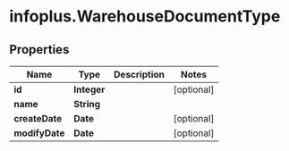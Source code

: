 # infoplus.WarehouseDocumentType

## Properties
Name | Type | Description | Notes
------------ | ------------- | ------------- | -------------
**id** | **Integer** |  | [optional] 
**name** | **String** |  | 
**createDate** | **Date** |  | [optional] 
**modifyDate** | **Date** |  | [optional] 


